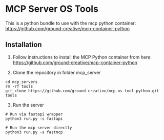 # MCP Server OS Tools

This is a python bundle to use with the mcp python container:
https://github.com/ground-creative/mcp-container-python

## Installation

1. Follow instructions to install the MCP Python container from here:
   https://github.com/ground-creative/mcp-container-python

2. Clone the repository in folder mcp_server

```
cd mcp_servers
rm -rf tools
git clone https://github.com/ground-creative/mcp-os-tool-python.git tools
```

3. Run the server

```
# Run via fastapi wrapper
python3 run.py -s fastapi

# Run the mcp server directly
python3 run.py -s fastmcp
```
